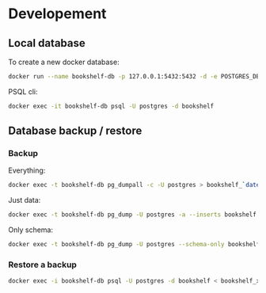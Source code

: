 # Developement

## Local database

To create a new docker database:

```sh
docker run --name bookshelf-db -p 127.0.0.1:5432:5432 -d -e POSTGRES_DB=bookshelf -e POSTGRES_PASSWORD=bookshelf postgres
```

PSQL cli:

```sh
docker exec -it bookshelf-db psql -U postgres -d bookshelf
```

## Database backup / restore

### Backup

Everything:

```sh
docker exec -t bookshelf-db pg_dumpall -c -U postgres > bookshelf_`date +%Y%m%d"_"%H%M%S`.sql
```

Just data:

```sh
docker exec -t bookshelf-db pg_dump -U postgres -a --inserts bookshelf > bookshelf_data_`date +%Y%m%d"_"%H%M%S`.sql
```

Only schema:

```sh
docker exec -t bookshelf-db pg_dump -U postgres --schema-only bookshelf > bookshelf_schema_`date +%Y%m%d"_"%H%M%S`.sql
```

### Restore a backup

```sh
docker exec -i bookshelf-db psql -U postgres -d bookshelf < bookshelf_xxx.sql
```
